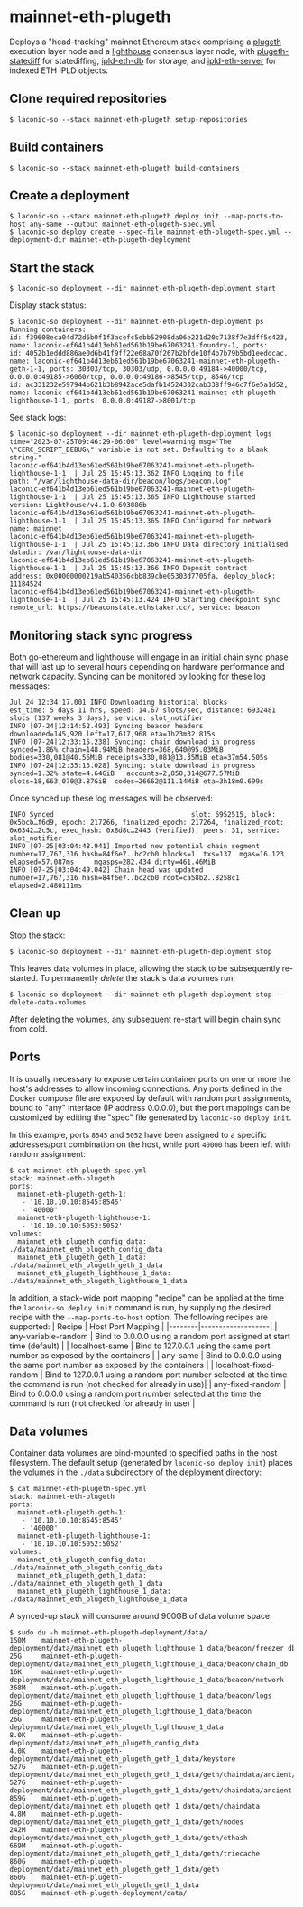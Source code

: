 # mainnet-eth-plugeth

Deploys a "head-tracking" mainnet Ethereum stack comprising a [plugeth](https://git.vdb.to/cerc-io/plugeth) execution layer node and a [lighthouse](https://github.com/sigp/lighthouse) consensus layer node, with [plugeth-statediff](https://git.vdb.to/cerc-io/plugeth-statediff) for statediffing, [ipld-eth-db](https://git.vdb.to/cerc-io/ipld-eth-db) for storage, and [ipld-eth-server](https://git.vdb.to/cerc-io/ipld-eth-server) for indexed ETH IPLD objects.

## Clone required repositories

```
$ laconic-so --stack mainnet-eth-plugeth setup-repositories
```

## Build containers

```
$ laconic-so --stack mainnet-eth-plugeth build-containers
```

## Create a deployment

```
$ laconic-so --stack mainnet-eth-plugeth deploy init --map-ports-to-host any-same --output mainnet-eth-plugeth-spec.yml
$ laconic-so deploy create --spec-file mainnet-eth-plugeth-spec.yml --deployment-dir mainnet-eth-plugeth-deployment
```
## Start the stack
```
$ laconic-so deployment --dir mainnet-eth-plugeth-deployment start
```
Display stack status:
```
$ laconic-so deployment --dir mainnet-eth-plugeth-deployment ps
Running containers:
id: f39608eca04d72d6b0f1f3acefc5ebb52908da06e221d20c7138f7e3dff5e423, name: laconic-ef641b4d13eb61ed561b19be67063241-foundry-1, ports:
id: 4052b1eddd886ae0d6b41f9ff22e68a70f267b2bfde10f4b7b79b5bd1eeddcac, name: laconic-ef641b4d13eb61ed561b19be67063241-mainnet-eth-plugeth-geth-1-1, ports: 30303/tcp, 30303/udp, 0.0.0.0:49184->40000/tcp, 0.0.0.0:49185->6060/tcp, 0.0.0.0:49186->8545/tcp, 8546/tcp
id: ac331232e597944b621b3b8942ace5dafb14524302cab338ff946c7f6e5a1d52, name: laconic-ef641b4d13eb61ed561b19be67063241-mainnet-eth-plugeth-lighthouse-1-1, ports: 0.0.0.0:49187->8001/tcp
```
See stack logs:
```
$ laconic-so deployment --dir mainnet-eth-plugeth-deployment logs
time="2023-07-25T09:46:29-06:00" level=warning msg="The \"CERC_SCRIPT_DEBUG\" variable is not set. Defaulting to a blank string."
laconic-ef641b4d13eb61ed561b19be67063241-mainnet-eth-plugeth-lighthouse-1-1  | Jul 25 15:45:13.362 INFO Logging to file                         path: "/var/lighthouse-data-dir/beacon/logs/beacon.log"
laconic-ef641b4d13eb61ed561b19be67063241-mainnet-eth-plugeth-lighthouse-1-1  | Jul 25 15:45:13.365 INFO Lighthouse started                      version: Lighthouse/v4.1.0-693886b
laconic-ef641b4d13eb61ed561b19be67063241-mainnet-eth-plugeth-lighthouse-1-1  | Jul 25 15:45:13.365 INFO Configured for network                  name: mainnet
laconic-ef641b4d13eb61ed561b19be67063241-mainnet-eth-plugeth-lighthouse-1-1  | Jul 25 15:45:13.366 INFO Data directory initialised              datadir: /var/lighthouse-data-dir
laconic-ef641b4d13eb61ed561b19be67063241-mainnet-eth-plugeth-lighthouse-1-1  | Jul 25 15:45:13.366 INFO Deposit contract                        address: 0x00000000219ab540356cbb839cbe05303d7705fa, deploy_block: 11184524
laconic-ef641b4d13eb61ed561b19be67063241-mainnet-eth-plugeth-lighthouse-1-1  | Jul 25 15:45:13.424 INFO Starting checkpoint sync                remote_url: https://beaconstate.ethstaker.cc/, service: beacon
```
## Monitoring stack sync progress
Both go-ethereum and lighthouse will engage in an initial chain sync phase that will last up to several hours depending on hardware performance and network capacity.
Syncing can be monitored by looking for these log messages:
```
Jul 24 12:34:17.001 INFO Downloading historical blocks           est_time: 5 days 11 hrs, speed: 14.67 slots/sec, distance: 6932481 slots (137 weeks 3 days), service: slot_notifier
INFO [07-24|12:14:52.493] Syncing beacon headers                   downloaded=145,920 left=17,617,968 eta=1h23m32.815s
INFO [07-24|12:33:15.238] Syncing: chain download in progress      synced=1.86% chain=148.94MiB headers=368,640@95.03MiB bodies=330,081@40.56MiB receipts=330,081@13.35MiB eta=37m54.505s
INFO [07-24|12:35:13.028] Syncing: state download in progress      synced=1.32% state=4.64GiB   accounts=2,850,314@677.57MiB slots=18,663,070@3.87GiB  codes=26662@111.14MiB eta=3h18m0.699s
```
Once synced up these log messages will be observed:
```
INFO Synced                                  slot: 6952515, block: 0x5bcb…f6d9, epoch: 217266, finalized_epoch: 217264, finalized_root: 0x6342…2c5c, exec_hash: 0x8d8c…2443 (verified), peers: 31, service: slot_notifier
INFO [07-25|03:04:48.941] Imported new potential chain segment     number=17,767,316 hash=84f6e7..bc2cb0 blocks=1  txs=137  mgas=16.123  elapsed=57.087ms     mgasps=282.434 dirty=461.46MiB
INFO [07-25|03:04:49.042] Chain head was updated                   number=17,767,316 hash=84f6e7..bc2cb0 root=ca58b2..8258c1 elapsed=2.480111ms
```
## Clean up

Stop the stack:
```
$ laconic-so deployment --dir mainnet-eth-plugeth-deployment stop
```
This leaves data volumes in place, allowing the stack to be subsequently re-started.
To permanently *delete* the stack's data volumes run:
```
$ laconic-so deployment --dir mainnet-eth-plugeth-deployment stop --delete-data-volumes
```
After deleting the volumes, any subsequent re-start will begin chain sync from cold.

## Ports
It is usually necessary to expose certain container ports on one or more the host's addresses to allow incoming connections.
Any ports defined in the Docker compose file are exposed by default with random port assignments, bound to "any" interface (IP address 0.0.0.0), but the port mappings can be
customized by editing the "spec" file generated by `laconic-so deploy init`.

In this example, ports `8545` and `5052` have been assigned to a specific addresses/port combination on the host, while
port `40000` has been left with random assignment:
```
$ cat mainnet-eth-plugeth-spec.yml
stack: mainnet-eth-plugeth
ports:
  mainnet-eth-plugeth-geth-1:
   - '10.10.10.10:8545:8545'
   - '40000'
  mainnet-eth-plugeth-lighthouse-1:
   - '10.10.10.10:5052:5052'
volumes:
  mainnet_eth_plugeth_config_data: ./data/mainnet_eth_plugeth_config_data
  mainnet_eth_plugeth_geth_1_data: ./data/mainnet_eth_plugeth_geth_1_data
  mainnet_eth_plugeth_lighthouse_1_data: ./data/mainnet_eth_plugeth_lighthouse_1_data
```
In addition, a stack-wide port mapping "recipe" can be applied at the time the 
`laconic-so deploy init` command is run, by supplying the  desired recipe with the `--map-ports-to-host` option. The following recipes are supported:
| Recipe | Host Port Mapping |
|--------|-------------------|
| any-variable-random | Bind to 0.0.0.0 using a random port assigned at start time (default) |
| localhost-same | Bind to 127.0.0.1 using the same port number as exposed by the containers |
| any-same | Bind to 0.0.0.0 using the same port number as exposed by the containers |
| localhost-fixed-random | Bind to 127.0.0.1 using a random port number selected at the time the command is run (not checked for already in use)|
| any-fixed-random | Bind to 0.0.0.0 using a random port number selected at the time the command is run (not checked for already in use) |
## Data volumes
Container data volumes are bind-mounted to specified paths in the host filesystem.
The default setup (generated by `laconic-so deploy init`) places the volumes in the `./data` subdirectory of the deployment directory:
```
$ cat mainnet-eth-plugeth-spec.yml
stack: mainnet-eth-plugeth
ports:
  mainnet-eth-plugeth-geth-1:
   - '10.10.10.10:8545:8545'
   - '40000'
  mainnet-eth-plugeth-lighthouse-1:
   - '10.10.10.10:5052:5052'
volumes:
  mainnet_eth_plugeth_config_data: ./data/mainnet_eth_plugeth_config_data
  mainnet_eth_plugeth_geth_1_data: ./data/mainnet_eth_plugeth_geth_1_data
  mainnet_eth_plugeth_lighthouse_1_data: ./data/mainnet_eth_plugeth_lighthouse_1_data
```
A synced-up stack will consume around 900GB of data volume space:
```
$ sudo du -h mainnet-eth-plugeth-deployment/data/
150M    mainnet-eth-plugeth-deployment/data/mainnet_eth_plugeth_lighthouse_1_data/beacon/freezer_db
25G     mainnet-eth-plugeth-deployment/data/mainnet_eth_plugeth_lighthouse_1_data/beacon/chain_db
16K     mainnet-eth-plugeth-deployment/data/mainnet_eth_plugeth_lighthouse_1_data/beacon/network
368M    mainnet-eth-plugeth-deployment/data/mainnet_eth_plugeth_lighthouse_1_data/beacon/logs
26G     mainnet-eth-plugeth-deployment/data/mainnet_eth_plugeth_lighthouse_1_data/beacon
26G     mainnet-eth-plugeth-deployment/data/mainnet_eth_plugeth_lighthouse_1_data
8.0K    mainnet-eth-plugeth-deployment/data/mainnet_eth_plugeth_config_data
4.0K    mainnet-eth-plugeth-deployment/data/mainnet_eth_plugeth_geth_1_data/keystore
527G    mainnet-eth-plugeth-deployment/data/mainnet_eth_plugeth_geth_1_data/geth/chaindata/ancient/chain
527G    mainnet-eth-plugeth-deployment/data/mainnet_eth_plugeth_geth_1_data/geth/chaindata/ancient
859G    mainnet-eth-plugeth-deployment/data/mainnet_eth_plugeth_geth_1_data/geth/chaindata
4.8M    mainnet-eth-plugeth-deployment/data/mainnet_eth_plugeth_geth_1_data/geth/nodes
242M    mainnet-eth-plugeth-deployment/data/mainnet_eth_plugeth_geth_1_data/geth/ethash
669M    mainnet-eth-plugeth-deployment/data/mainnet_eth_plugeth_geth_1_data/geth/triecache
860G    mainnet-eth-plugeth-deployment/data/mainnet_eth_plugeth_geth_1_data/geth
860G    mainnet-eth-plugeth-deployment/data/mainnet_eth_plugeth_geth_1_data
885G    mainnet-eth-plugeth-deployment/data/
```
